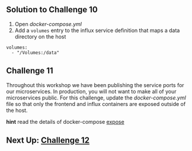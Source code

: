 ## Solution to Challenge 10

1. Open _docker-compose.yml_
2. Add a `volumes` entry to the influx service definition that maps a data directory on the host
```
volumes:
  - "/Volumes:/data"
```


## Challenge 11

Throughout this workshop we have been publishing the service ports for our
microservices. In production, you will not want to make all of your
microservices public. For this challenge, update the _docker-compose.yml_
file so that only the frontend and influx containers are exposed outside of the
host.

__hint__ read the details of docker-compose [expose](https://docs.docker.com/compose/compose-file/#/expose)


## Next Up: [Challenge 12](../challenge12/README.md)
